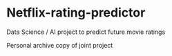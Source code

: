 # Netflix-rating-predictor
Data Science / AI project to predict future movie ratings

Personal archive copy of joint project
